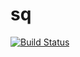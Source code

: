 # sq
[![Build Status](https://travis-ci.org/RaffaeleParadiso/sq.svg?branch=master)](https://travis-ci.org/RaffaeleParadiso/sq)
